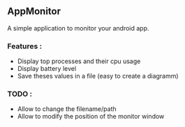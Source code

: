 ## AppMonitor

A simple application to monitor your android app.

### Features :

* Display top processes and their cpu usage
* Display battery level
* Save theses values in a file (easy to create a diagramm)


### TODO :

* Allow to change the filename/path
* Allow to modify the position of the monitor window


